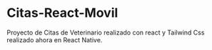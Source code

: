 # Citas-React-Movil
Proyecto de Citas de Veterinario realizado con react y Tailwind Css realizado ahora en React Native.
